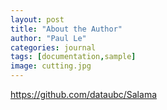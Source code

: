 ```yaml
---
layout: post
title: "About the Author"
author: "Paul Le"
categories: journal
tags: [documentation,sample]
image: cutting.jpg
---
```


https://github.com/dataubc/Salama
